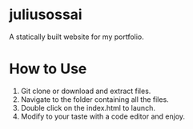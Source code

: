 # juliusossai
A statically built website for my portfolio.

# How to Use

1. Git clone or download and extract files.
2. Navigate to the folder containing all the files.
3. Double click on the index.html to launch.
4. Modify to your taste with a code editor and enjoy.
